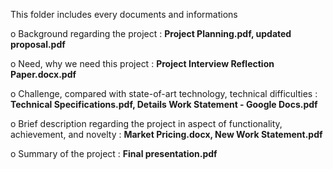 
This folder includes every documents and informations

o Background regarding the project : **Project Planning.pdf, updated proposal.pdf**

o Need, why we need this project : **Project Interview Reflection Paper.docx.pdf**

o Challenge, compared with state-of-art technology, technical difficulties : **Technical Specifications.pdf, Details Work Statement - Google Docs.pdf**

o Brief description regarding the project in aspect of functionality, achievement, and novelty : **Market Pricing.docx, New Work Statement.pdf**

o Summary of the project : **Final presentation.pdf**
